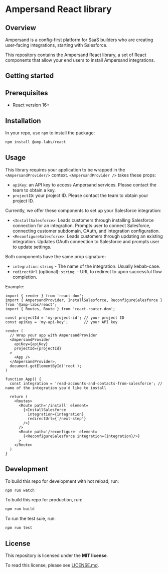 # Ampersand React library

## Overview
Ampersand is a config-first platform for SaaS builders who are creating user-facing integrations, 
starting with Salesforce.

This repository contains the Ampersand React library, a set of React components that allow your
end users to install Ampersand integrations.

## Getting started

## Prerequisites
- React version 16+
 
## Installation

In your repo, use `npm` to install the package:

```sh
npm install @amp-labs/react
```

## Usage

This library requires your application to be wrapped in the `<AmpersandProvider/>` context. 
`<AmpersandProvider />` takes these props:
- `apiKey`: an API key to access Ampersand services. Please contact the team to obtain a key.
- `projectID`: your project ID. Please contact the team to obtain your project ID.

Currently, we offer these components to set up your Salesforce integration:
- `<InstallSalesforce>`: Leads customers through installing Salesforce connection for an integration. Prompts user to connect Salesforce, connecting customer subdomain, OAuth, and integration configuration. 
- `<ReconfigureSalesforce>`: Leads customers through updating an existing integration. Updates OAuth connection to Salesforce and prompts user to update settings.

Both components have the same prop signature: 
- `integration`: `string` - The name of the integration. Usually kebab-case.
- `redirectUrl` (optional): `string`: - URL to redirect to upon successful flow completion.

Example:
```tsx
import { render } from 'react-dom';
import { AmpersandProvider, InstallSalesforce, ReconfigureSalesforce } from '@amp-labs/react';
import { Routes, Route } from 'react-router-dom';

const projectId = 'my-project-id'; // your project ID
const apiKey = 'my-api-key';       // your API key

render (
  // Wrap your app with AmpersandProvider
  <AmpersandProvider
    apiKey={apiKey}
    projectId={projectId}
  >
    <App />
  </AmpersandProvider>,
  document.getElementById('root');
)

function App() {
  const integration = 'read-accounts-and-contacts-from-salesforce'; // name of the integration you'd like to install

  return (
    <Routes>
      <Route path='/install' element=
        {<InstallSalesforce 
          integration={integration}
          redirectUrl={'/next-step'}
        />}
      />
      <Route path='/reconfigure' element=
        {<ReconfigureSalesforce integration={integration}/>}
      >
    </Route>
  )
}

```

## Development
To build this repo for development with hot reload, run:
```sh
npm run watch
```

To build this repo for production, run:
```sh
npm run build
```

To run the test suie, run:
```sh
npm run test
```

## License

This repository is licensed under the **MIT license**.

To read this license, please see [LICENSE.md](https://github.com/amp-labs/react/blob/main/LICENSE.md).

